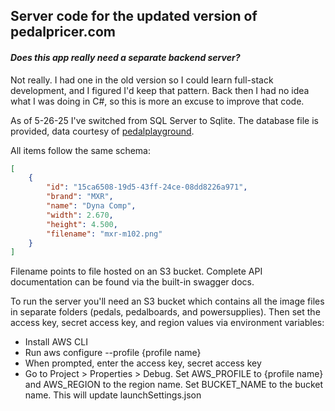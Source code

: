 Server code for the updated version of pedalpricer.com
---
#### <em>Does this app really need a separate backend server?</em>
Not really. I had one in the old version so I could learn full-stack development, and I figured I'd keep that pattern. Back then I had no idea what I was doing in C#, so this is more an excuse to improve that code.

As of 5-26-25 I've switched from SQL Server to Sqlite. The database file is provided, data courtesy of [pedalplayground](https://github.com/PedalPlayground/pedalplayground).

All items follow the same schema:
```json
[
    {
        "id": "15ca6508-19d5-43ff-24ce-08dd8226a971",
        "brand": "MXR",
        "name": "Dyna Comp",
        "width": 2.670,
        "height": 4.500,
        "filename": "mxr-m102.png"
    }
]
```

Filename points to file hosted on an S3 bucket.
Complete API documentation can be found via the built-in swagger docs.

To run the server you'll need an S3 bucket which contains all the image files in separate folders (pedals, pedalboards, and powersupplies). Then set the access key, secret access key, and region values via environment variables:
<ul>
    <li>Install AWS CLI</li>
    <li>Run aws configure --profile {profile name}</li>
    <li>When prompted, enter the access key, secret access key</li>
    <li>Go to Project > Properties > Debug. Set AWS_PROFILE to {profile name} and AWS_REGION to the region name. Set BUCKET_NAME to the bucket name. This will update launchSettings.json</li>
</ul>
